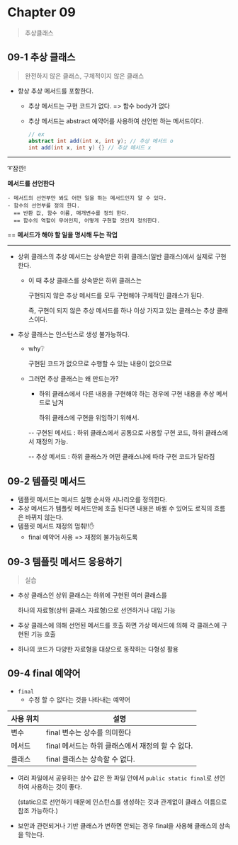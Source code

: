 # Chapter 09

> 추상클래스



## 09-1 추상 클래스

> 완전하지 않은 클래스, 구체적이지 않은 클래스

- 항상 추상 메서드를 포함한다.

  - 추상 메서드는 구현 코드가 없다. => 함수 body가 없다

  - 추상 메서드는 abstract 예약어를 사용하여 선언만 하는 메서드이다.

    ```java
    // ex
    abstract int add(int x, int y); // 추상 메서드 o
    int add(int x, int y) {} // 추상 메서드 x
    ```



---

➰잠깐!

**메서드를 선언한다**

```
- 메서드의 선언부만 봐도 어떤 일을 하는 메서드인지 알 수 있다.
- 함수의 선언부를 정의 한다.
  == 반환 값, 함수 이름, 매개변수를 정의 한다.
  == 함수의 역할이 무어인지, 어떻게 구현할 것인지 정의한다.
```

== **메서드가 해야 할 일을 명시해 두는 작업**

---



- 상위 클래스의 추상 메서드는 상속받은 하위 클래스(일반 클래스)에서 실제로 구현한다.

  - 이 때 추상 클래스를 상속받은 하위 클래스는

    구현되지 않은 추상 메서드를 모두 구현해야 구체적인 클래스가 된다.

    즉, 구현이 되지 않은 추상 메서드를 하나 이상 가지고 있는 클래스는 추상 클래스이다.

- 추상 클래스는 인스턴스로 생성 불가능하다.

  - why❔

    구현된 코드가 없으므로 수행할 수 있는 내용이 없으므로

  - 그러면 추상 클래스는 왜 만드는가?

    - 하위 클래스에서 다른 내용을 구현해야 하는 경우에 구현 내용을 추상 메서드로 남겨

      하위 클래스에 구현을 위임하기 위해서.

    -- 구현된 메서드 : 하위 클래스에서 공통으로 사용할 구현 코드, 하위 클래스에서 재정의 가능.

    -- 추상 메서드 : 하위 클래스가 어떤 클래스냐에 따라 구현 코드가 달라짐



## 09-2 템플릿 메서드

- 템플릿 메서드는 메서드 실행 순서와 시나리오를 정의한다.
- 추상 메서드가 템플릿 메서드안에 호출 된다면 내용은 바뀔 수 있어도 로직의 흐름은 바뀌지 않는다.
- 템플릿 메서드 재정의 멈춰!!✋
  - final 예약어 사용 => 재정의 불가능하도록



## 09-3 템플릿 메서드 응용하기

> 실습

- 추상 클래스인 상위 클래스는 하위에 구현된 여러 클래스를

  하나의 자료형(상위 클래스 자료형)으로 선언하거나 대입 가능

- 추상 클래스에 의해 선언된 메서드를 호출 하면 가상 메서드에 의해 각 클래스에 구현된 기능 호출

- 하나의 코드가 다양한 자료형을 대상으로 동작하는 다형성 활용



## 09-4 final 예약어

- `final`
  - 수정 할 수 없다는 것을 나타내는 예약어

| 사용 위치 | 설명                                              |
| --------- | ------------------------------------------------- |
| 변수      | final 변수는 상수를 의미한다                      |
| 메서드    | final 메서드는 하위 클래스에서 재정의 할 수 없다. |
| 클래스    | final 클래스는 상속할 수 없다.                    |

- 여러 파일에서 공유하는 상수 값은 한 파일 안에서 `public static final`로 선언하여 사용하는 것이 좋다.

  (static으로 선언하기 때문에 인스턴스를 생성하는 것과 관계없이 클래스 이름으로 참조 가능하다.)

- 보안과 관련되거나 기반 클래스가 변하면 안되는 경우 final을 사용해 클래스의 상속을 막는다.

